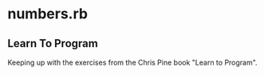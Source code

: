 numbers.rb
==========
Learn To Program
-----------------
Keeping up with the exercises from the Chris Pine book "Learn to Program".
